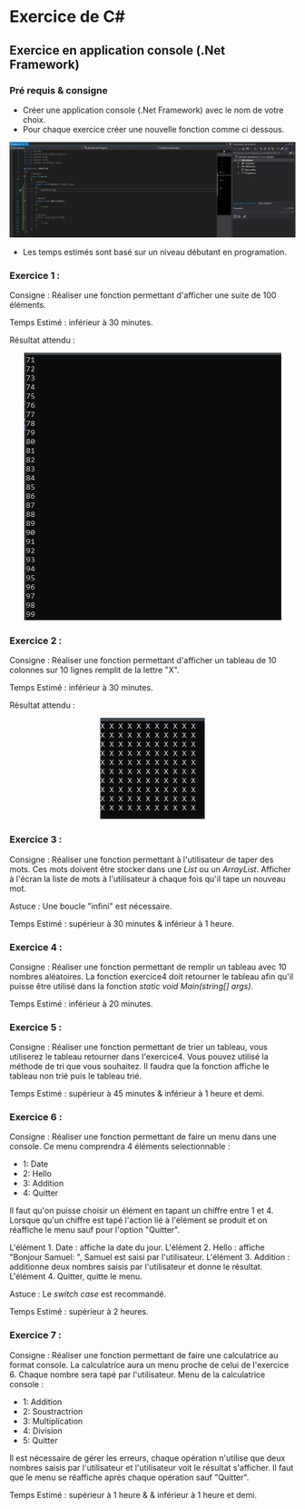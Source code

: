 # Exercice de C#

## Exercice en application console (.Net Framework)

### Pré requis & consigne

- Créer une application console (.Net Framework) avec le nom de votre choix.
- Pour chaque exercice créer une nouvelle fonction comme ci dessous.

<p align="center">
    <img src="exo_capture.jpg">
</p>

- Les temps estimés sont basé sur un niveau débutant en programation.

### Exercice 1 : 

Consigne : Réaliser une fonction permettant d'afficher une suite de 100 éléments.

Temps Estimé : inférieur à 30 minutes.

Résultat attendu : 
<p align="center">
    <img src="Exercice1.JPG">
</p>

### Exercice 2 : 

Consigne : Réaliser une fonction permettant d'afficher un tableau de 10 colonnes sur 10 lignes remplit de la lettre "X".

Temps Estimé : inférieur à 30 minutes.

Résultat attendu : 
<p align="center">
    <img src="Exercice2.JPG">
</p>

### Exercice 3 : 

Consigne : Réaliser une fonction permettant à l'utilisateur de taper des mots. Ces mots doivent être stocker dans une *List* ou un *ArrayList*. Afficher à l'écran la liste de mots à l'utilisateur à chaque fois qu'il tape un nouveau mot.

Astuce : Une boucle "infini" est nécessaire.

Temps Estimé : supérieur à 30 minutes & inférieur à 1 heure.

### Exercice 4 : 

Consigne : Réaliser une fonction permettant de remplir un tableau avec 10 nombres aléatoires. La fonction exercice4 doit retourner le tableau afin qu'il puisse être utilisé dans la fonction *static void Main(string[] args)*.

Temps Estimé : inférieur à 20 minutes.

### Exercice 5 : 

Consigne : Réaliser une fonction permettant de trier un tableau, vous utiliserez le tableau retourner dans l'exercice4. Vous pouvez utilisé la méthode de tri que vous souhaitez. Il faudra que la fonction affiche le tableau non trié puis le tableau trié.

Temps Estimé : supérieur à 45 minutes & inférieur à 1 heure et demi.

### Exercice 6 :

Consigne : Réaliser une fonction permettant de faire un menu dans une console. Ce menu comprendra 4 éléments selectionnable : 
- 1: Date
- 2: Hello
- 3: Addition
- 4: Quitter

Il faut qu'on puisse choisir un élément en tapant un chiffre entre 1 et 4. Lorsque qu'un chiffre est tapé l'action lié à l'élément se produit et on réaffiche le menu sauf pour l'option "Quitter".

L'élément 1. Date : affiche la date du jour.
L'élément 2. Hello : affiche "Bonjour Samuel: ", Samuel est saisi par l'utilisateur.
L'élément 3. Addition : additionne deux nombres saisis par l'utilisateur et donne le résultat.
L'élément 4. Quitter, quitte le menu.

Astuce : Le *switch case* est recommandé.

Temps Estimé : supérieur à 2 heures.

### Exercice 7 : 

Consigne : Réaliser une fonction permettant de faire une calculatrice au format console. La calculatrice aura un menu proche de celui de l'exercice 6. Chaque nombre sera tapé par l'utilisateur.
Menu de la calculatrice console : 
- 1: Addition
- 2: Soustractrion
- 3: Multiplication
- 4: Division
- 5: Quitter

Il est nécessaire de gérer les erreurs, chaque opération n'utilise que deux nombres saisis par l'utilisateur et l'utilisateur voit le résultat s'afficher. 
Il faut que le menu se réaffiche après chaque opération sauf "Quitter".

Temps Estimé : supérieur à 1 heure & & inférieur à 1 heure et demi.